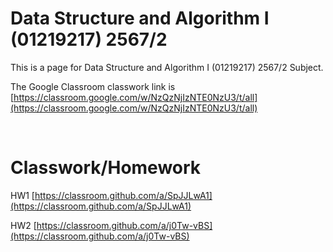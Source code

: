 # Data Structure and Algorithm I (01219217) 2567/2

This is a page for Data Structure and Algorithm I (01219217) 2567/2 Subject.

The Google Classroom classwork link is [https://classroom.google.com/w/NzQzNjIzNTE0NzU3/t/all](https://classroom.google.com/w/NzQzNjIzNTE0NzU3/t/all)

<br>

# Classwork/Homework

HW1 [https://classroom.github.com/a/SpJJLwA1](https://classroom.github.com/a/SpJJLwA1)

HW2 [https://classroom.github.com/a/j0Tw-vBS](https://classroom.github.com/a/j0Tw-vBS)
